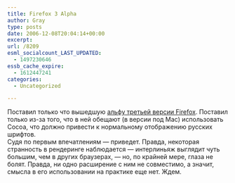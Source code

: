 ```yaml
---
title: Firefox 3 Alpha
author: Gray
type: posts
date: 2006-12-08T20:04:14+00:00
excerpt:
url: /8209
esml_socialcount_LAST_UPDATED:
  - 1497230646
essb_cache_expire:
  - 1612447241
categories:
  - Uncategorized

---
```








Поставил только что вышедшую <a href="http://www.mozilla.org/projects/firefox/3.0a1/releasenotes/" target="_blank">альфу третьей версии Firefox</a>. Поставил только из-за того, что в ней обещают (в версии под Mac) использовать Cocoa, что должно привести к нормальному отображению русских шрифтов.  
Судя по первым впечатлениям &#8212; приведет. Правда, некоторая странность в рендеринге наблюдается &#8212; интерлиньяж выглядит чуть большим, чем в других браузерах, &#8212; но, по крайней мере, глаза не болят. Правда, ни одно расширение с ним не совместимо, а значит, смысла в его использовании на практике еще нет. Ждем.